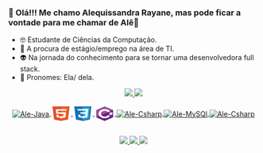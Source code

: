 ### 🥰 Olá!!! Me chamo Alequissandra Rayane, mas pode ficar a vontade para me chamar de Alê🤗 


- 🤓 Estudante de Ciências da Computação.
- 🧐 A procura de estágio/emprego na área de TI.
- 👽 Na jornada do conhecimento para se tornar uma desenvolvedora full stack.
- 👾 Pronomes: Ela/ dela.

<div align="center">
  <a href="https://github.com/alequissandrara">
  <img height="180em" src="https://github-readme-stats.vercel.app/api?username=alequissandrara&show_icons=true&theme=panda&include_all_commits=true&count_private=true"/>
  <img height="180em" src="https://github-readme-stats.vercel.app/api/top-langs/?username=alequissandrara&layout=compact&langs_count=7&theme=panda"/>
</div>
  
<div style="display: inline_block" align="center"><br>
  <img align="center" alt="Ale-Java" height="30" width="40" src="https://cdn.jsdelivr.net/gh/devicons/devicon/icons/java/java-original.svg">
  <img align="center" alt="Ale-HTML" height="30" width="40" src="https://raw.githubusercontent.com/devicons/devicon/master/icons/html5/html5-original.svg">
  <img align="center" alt="Ale-CSS" height="30" width="40" src="https://raw.githubusercontent.com/devicons/devicon/master/icons/css3/css3-original.svg">
  <img align="center" alt="Ale-JS" height="30" width="40" src="https://raw.githubusercontent.com/devicons/devicon/master/icons/csharp/csharp-original.svg">
  <img align="center" alt="Ale-Csharp" height="30" width="40"  src="https://cdn.jsdelivr.net/gh/devicons/devicon/icons/javascript/javascript-original.svg" />
  <img align="center" alt="Ale-MySQl" height="30" width="40" src="https://cdn.jsdelivr.net/gh/devicons/devicon/icons/mysql/mysql-original.svg" />

  
  <img align="center" alt="Ale-Csharp" height="30" width="40" src="https://cdn.jsdelivr.net/gh/devicons/devicon/icons/cplusplus/cplusplus-original.svg" />

 
##
<a href="https://wa.me/81984887360>" alt="WhatsApp" target="_blank">

<img src="https://img.shields.io/badge/-WhatsApp-25d366?style=flat-square&labelColor=25d366&logo=whatsapp&logoColor=white&link=https://wa.me/81984887360"/>

  <a href="https://www.linkedin.com/in/alequissandra-rayane-586240202" alt="linkedin" target="_blank">

<img src="https://img.shields.io/badge/LinkedIn-%230077B5.svg?&style=flat-square&logo=linkedin&logoColor=white">

</a>
  <a href="https://github.com/alequissandrara" alt="github" target="_blank">

<img src="https://img.shields.io/badge/GitHub-000000?&style=flat-square&logo=GitHub&logoColor=white">

</a>
  
